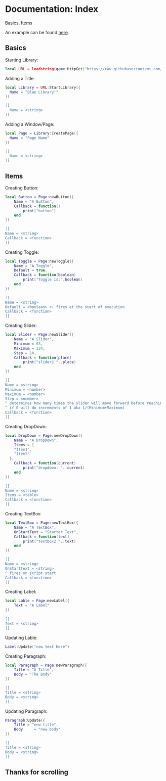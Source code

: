# Documentation: Index
[Basics](https://github.com/idonthaveoneatm/Libraries/tree/normal/Blue#basics), [Items](https://github.com/idonthaveoneatm/Libraries/tree/normal/Blue#items)

An example can be found [here](https://github.com/idonthaveoneatm/Libraries/blob/normal/Blue/Example.lua).
## Basics
Starting Library:
```lua
local URL = loadstring(game:HttpGet("https://raw.githubusercontent.com/idonthaveoneatm/Libraries/normal/Blue/BlueLibrary.lua"))()
```
Adding a Title:
```lua
local Library = URL:StartLibrary({
  Name = "Blue Library!"
})

[[
  Name = <string> 
]]
```
Adding a Window/Page:
```lua
local Page = Library:CreatePage({
  Name = "Page Name"
})

[[
  Name = <string>
]]
```
## Items
Creating Button:
```lua
local Button = Page:newButton({
	Name = "A Button",
	Callback = function()
		print("button")
	end
})

[[
Name = <string>
Callback = <function>
]]
```
Creating Toggle:
```lua
local Toggle = Page:newToggle({
	Name = "A Toggle",
	Default = true,
	Callback = function(boolean)
		print("Toggle is:",boolean)
	end
})

[[
Name = <string>
Default = <boolean> <- fires at the start of execution
Callback = <function>
]]
```
Creating Slider:
```lua
local Slider = Page:newSlider({
	Name = "A Slider",
	Minimum = 63,
	Maximum = 124,
	Step = 10,
	Callback = function(place) 
		print("slider2 "..place)
	end
})

[[
Name = <string>
Minimum = <number>
Maximum = <number>
Step = <number>
^ determines how many times the slider will move forward before reaching end
^ if 0 will do increments of 1 aka 1/(Minimum+Maximum)
Callback = <function>
]]
```
Creating DropDown:
```lua
local DropDown = Page:newDropDown({
	Name = "A DropDown",
	Items = {
    "Item1", 
    "Item2"
  },
	Callback = function(current)
		print("dropdown: "..current)
	end
})

[[
Name = <string>
Items = <table>
Callback = <function>
]]
```
Creating TextBox:
```lua
local TextBox = Page:newTextBox({
	Name = "A TextBox",
	OnStartText = "Starter Text",
	Callback = function(text)
		print("textbox2 "..text)
	end
})

[[
Name = <string>
OnStartText = <string>
^ fires on script start
Callback = <function>
]]
```
Creating Label:
```lua
local Lable = Page:newLabel({
	Text = "A Label"
})

[[
Text = <string>
]]
```
Updating Lable:
```lua
Label:Update("new text here")
```
Creating Paragraph:
```lua
local Paragraph = Page:newParagraph({
	Title = "A Title",
	Body = "The Body"
})

[[
Title = <string>
Body = <string>
]]
```
Updating Paragraph:
```lua
Paragraph:Update({
	Title = "new title",
	Body	 = "new body"
})

[[
Title = <string>
Body = <string>
]]
```
## Thanks for scrolling
